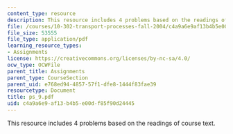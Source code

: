 ```yaml
---
content_type: resource
description: This resource includes 4 problems based on the readings of course text.
file: /courses/10-302-transport-processes-fall-2004/c4a9a6e9af13b4b5e00df85f90d24445_ps_9.pdf
file_size: 53555
file_type: application/pdf
learning_resource_types:
- Assignments
license: https://creativecommons.org/licenses/by-nc-sa/4.0/
ocw_type: OCWFile
parent_title: Assignments
parent_type: CourseSection
parent_uid: e768ed94-4857-57f1-dfe8-1444f83fae39
resourcetype: Document
title: ps_9.pdf
uid: c4a9a6e9-af13-b4b5-e00d-f85f90d24445
---
```

This resource includes 4 problems based on the readings of course text.